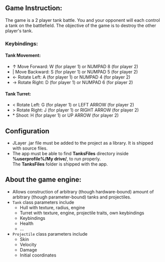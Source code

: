 ## Game Instruction:
The game is a 2 player tank battle. You and your opponent will each control a tank on the battlefield.
The objective of the game is to destroy the other player's tank.
### Keybindings:
#### Tank Movement:
*   ↑ Move Forward: W (for player 1) or NUMPAD 8 (for player 2)
*   | Move Backward: S (for player 1) or NUMPAD 5 (for player 2)
*   ← Rotate Left: A (for player 1) or NUMPAD 4 (for player 2)
*   → Rotate Right: D (for player 1) or NUMPAD 6 (for player 2)
#### Tank Turret:
*   \< Rotate Left: G (for player 1) or LEFT ARROW (for player 2)
*   \> Rotate Right: J (for player 1) or RIGHT ARROW (for player 2)
*   \* Shoot: H (for player 1) or UP ARROW (for player 2)

## Configuration
* JLayer .jar file must be added to the project as a library.
  It is shipped with source files.
* The app must be able to find **TanksFiles** directory inside **%userprofile%/My drive/**,
to run properly.  
  The **TanksFiles** folder is shipped with the app.

## About the game engine:
* Allows construction of arbitrary (though hardware-bound) amount of
  arbitrary (though parameter-bound) tanks and projectiles.
* `Tank` class parameters include
    + Hull with texture, radius, engine
    + Turret with texture, engine, projectile traits, own keybindings
    + Keybindings
    + Health
    + ...
* `Projectile` class parameters include
    + Skin
    + Velocity
    + Damage
    + Initial coordinates

